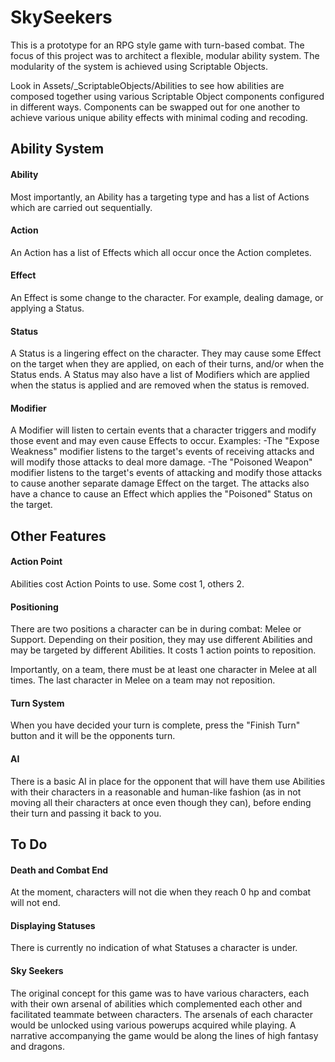 # SkySeekers

This is a prototype for an RPG style game with turn-based combat. The focus of this project was to architect a flexible, modular ability system. The modularity of the system is achieved using Scriptable Objects.

Look in Assets/_ScriptableObjects/Abilities to see how abilities are composed together using various Scriptable Object components configured in different ways. Components can be swapped out for one another to achieve various unique ability effects with minimal coding and recoding.

## Ability System

#### Ability
Most importantly, an Ability has a targeting type and has a list of Actions which are carried out sequentially.

#### Action
An Action has a list of Effects which all occur once the Action completes.

#### Effect
An Effect is some change to the character. For example, dealing damage, or applying a Status.

#### Status
A Status is a lingering effect on the character. They may cause some Effect on the target when they are applied, on each of their turns, and/or when the Status ends. A Status may also have a list of Modifiers which are applied when the status is applied and are removed when the status is removed.

#### Modifier
A Modifier will listen to certain events that a character triggers and modify those event and may even cause Effects to occur.
Examples:
-The "Expose Weakness" modifier listens to the target's events of receiving attacks and will modify those attacks to deal more damage.
-The "Poisoned Weapon" modifier listens to the target's events of attacking and modify those attacks to cause another separate damage Effect on the target. The attacks also have a chance to cause an Effect which applies the "Poisoned" Status on the target.

## Other Features

#### Action Point
Abilities cost Action Points to use. Some cost 1, others 2.

#### Positioning
There are two positions a character can be in during combat: Melee or Support. Depending on their position, they may use different Abilities and may be targeted by different Abilities. It costs 1 action points to reposition.

Importantly, on a team, there must be at least one character in Melee at all times. The last character in Melee on a team may not reposition.

#### Turn System
When you have decided your turn is complete, press the "Finish Turn" button and it will be the opponents turn.

#### AI
There is a basic AI in place for the opponent that will have them use Abilities with their characters in a reasonable and human-like fashion (as in not moving all their characters at once even though they can), before ending their turn and passing it back to you.

## To Do

#### Death and Combat End
At the moment, characters will not die when they reach 0 hp and combat will not end.

#### Displaying Statuses
There is currently no indication of what Statuses a character is under.

#### Sky Seekers
The original concept for this game was to have various characters, each with their own arsenal of abilities which complemented each other and facilitated teammate between characters. The arsenals of each character would be unlocked using various powerups acquired while playing. A narrative accompanying the game would be along the lines of high fantasy and dragons.
